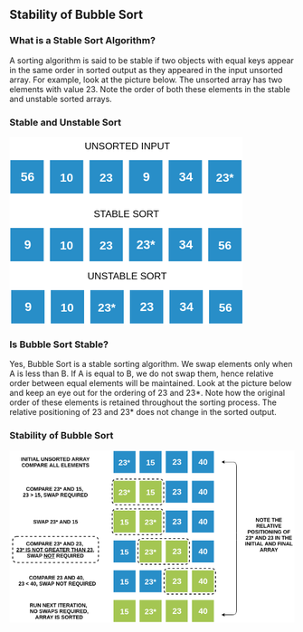 ## Stability of Bubble Sort

### What is a Stable Sort Algorithm?

A sorting algorithm is said to be stable if two objects with equal keys appear in the same order in sorted output as they appeared in the input unsorted array. For example, look at the picture below. The unsorted array has two elements with value 23. Note the order of both these elements in the stable and unstable sorted arrays.

### Stable and Unstable Sort

<img src="images/stable.png"/>

### Is Bubble Sort Stable?

Yes, Bubble Sort is a stable sorting algorithm. We swap elements only when A is less than B. If A is equal to B, we do not swap them, hence relative order between equal elements will be maintained.
Look at the picture below and keep an eye out for the ordering of 23 and 23*. Note how the original order of these elements is retained throughout the sorting process. The relative positioning of 23 and 23* does not change in the sorted output.


### Stability of Bubble Sort
<img src="images/stablebubble.png"/>

